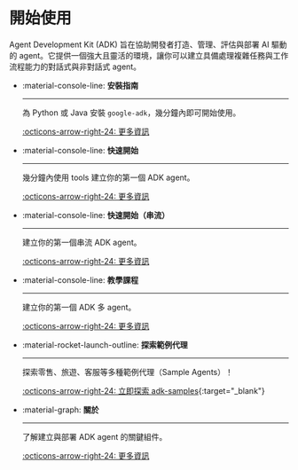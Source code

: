# 開始使用

Agent Development Kit (ADK) 旨在協助開發者打造、管理、評估與部署 AI 驅動的 agent。它提供一個強大且靈活的環境，讓你可以建立具備處理複雜任務與工作流程能力的對話式與非對話式 agent。

<div class="grid cards" markdown>

-   :material-console-line: **安裝指南**

    ---

    為 Python 或 Java 安裝 `google-adk`，幾分鐘內即可開始使用。

    [:octicons-arrow-right-24: 更多資訊](installation.md)

-   :material-console-line: **快速開始**

    ---

    幾分鐘內使用 tools 建立你的第一個 ADK agent。

    [:octicons-arrow-right-24: 更多資訊](quickstart.md)

-   :material-console-line: **快速開始（串流）**

    ---

    建立你的第一個串流 ADK agent。

    [:octicons-arrow-right-24: 更多資訊](streaming/quickstart-streaming.md)

-   :material-console-line: **教學課程**

    ---

    建立你的第一個 ADK 多 agent。

    [:octicons-arrow-right-24: 更多資訊](../tutorials/index.md)

-   :material-rocket-launch-outline: **探索範例代理**

    ---

    探索零售、旅遊、客服等多種範例代理（Sample Agents）！

    [:octicons-arrow-right-24: 立即探索 adk-samples](https://github.com/google/adk-samples){:target="_blank"}

-   :material-graph: **關於**

    ---

    了解建立與部署 ADK agent 的關鍵組件。

    [:octicons-arrow-right-24: 更多資訊](about.md)

</div>
